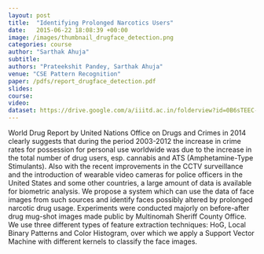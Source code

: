 ```yaml
---
layout: post
title:  "Identifying Prolonged Narcotics Users"
date:   2015-06-22 18:08:39 +00:00
image: /images/thumbnail_drugface_detection.png
categories: course
author: "Sarthak Ahuja"
subtitle: 
authors: "Prateekshit Pandey, Sarthak Ahuja"
venue: "CSE Pattern Recognition"
paper: /pdfs/report_drugface_detection.pdf
slides: 
course: 
video: 
dataset: https://drive.google.com/a/iiitd.ac.in/folderview?id=0B6sTEEC-di3sMC1sRlZsTFppdnM&usp=sharing
---
```

World Drug Report by United Nations Office on
Drugs and Crimes in 2014 clearly suggests that during the period
2003-2012 the increase in crime rates for possession for personal
use worldwide was due to the increase in the total number of drug
users, esp. cannabis and ATS (Amphetamine-Type Stimulants).
Also with the recent improvements in the CCTV surveillance and
the introduction of wearable video cameras for police officers in
the United States and some other countries, a large amount of
data is available for biometric analysis.
We propose a system which can use the data of face images
from such sources and identify faces possibly altered by prolonged
narcotic drug usage. Experiments were conducted majorly on
before-after drug mug-shot images made public by Multinomah
Sheriff County Office. We use three different types of feature
extraction techniques: HoG, Local Binary Patterns and Color
Histogram, over which we apply a Support Vector Machine with
different kernels to classify the face images.
